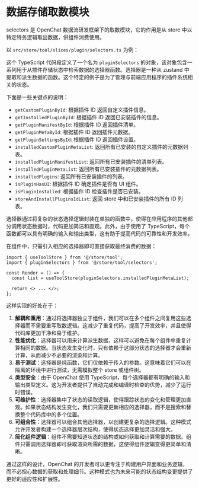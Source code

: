 # 数据存储取数模块

selectors 是 OpenChat 数据流研发框架下的取数模块，它的作用是从 store 中以特定特务逻辑取出数据，供组件消费使用。

以 `src/store/tool/slices/plugin/selectors.ts` 为例：

这个 TypeScript 代码段定义了一个名为 `pluginSelectors` 的对象，该对象包含一系列用于从插件存储状态中检索数据的选择器函数。选择器是一种从 zustand 中提取和派生数据的函数。这个特定的例子是为了管理与前端应用程序的插件系统相关的状态。

下面是一些关键点的说明：

- `getCustomPluginById`: 根据插件 ID 返回自定义插件信息。
- `getInstalledPluginById`: 根据插件 ID 返回已安装插件的信息。
- `getPluginManifestById`: 根据插件 ID 返回插件清单。
- `getPluginMetaById`: 根据插件 ID 返回插件元数据。
- `getPluginSettingsById`: 根据插件 ID 返回插件设置。
- `installedCustomPluginMetaList`: 返回所有已安装的自定义插件的元数据列表。
- `installedPluginManifestList`: 返回所有已安装插件的清单列表。
- `installedPluginMetaList`: 返回所有已安装插件的元数据列表。
- `installedPlugins`: 返回所有已安装插件的列表。
- `isPluginHasUI`: 根据插件 ID 确定插件是否有 UI 组件。
- `isPluginInstalled`: 根据插件 ID 检查插件是否已安装。
- `storeAndInstallPluginsIdList`: 返回 store 中和已安装插件的所有 ID 列表。

选择器通过将复杂的状态选择逻辑封装在单独的函数中，使得在应用程序的其他部分调用状态数据时，代码更加简洁和直观。此外，由于使用了 TypeScript，每个函数都可以具有明确的输入和输出类型，这有助于提高代码的可靠性和开发效率。

在组件中，只需引入相应的选择器即可直接获取最终消费的数据：

```tsx | pure
import { useToolStore } from '@/store/tool';
import { pluginSelectors } from '@/store/tool/selectors';

const Render = () => {
  const list = useToolStore(pluginSelectors.installedPluginMetaList);

  return <> ... </>;
};
```

这样实现的好处在于：

1. **解耦和重用**：通过将选择器独立于组件，我们可以在多个组件之间复用这些选择器而不需要重写取数逻辑。这减少了重复代码，提高了开发效率，并且使得代码库更加干净和易于维护。
2. **性能优化**：选择器可以用来计算派生数据，这样可以避免在每个组件中重复计算相同的数据。当状态发生变化时，只有依赖于这部分状态的选择器才会重新计算，从而减少不必要的渲染和计算。
3. **易于测试**：选择器是纯函数，它们仅依赖于传入的参数。这意味着它们可以在隔离的环境中进行测试，无需模拟整个 store 或组件树。
4. **类型安全**：由于 OpenChat 使用 TypeScript，每个选择器都有明确的输入和输出类型定义。这为开发者提供了自动完成和编译时检查的优势，减少了运行时错误。
5. **可维护性**：选择器集中了状态的读取逻辑，使得跟踪状态的变化和管理更加直观。如果状态结构发生变化，我们只需要更新相应的选择器，而不是搜索和替换整个代码库中的多个位置。
6. **可组合性**：选择器可以组合其他选择器，以创建更复杂的选择逻辑。这种模式允许开发者构建一个选择器层次结构，使得状态选择更加灵活和强大。
7. **简化组件逻辑**：组件不需要知道状态的结构或如何获取和计算需要的数据。组件只需调用选择器即可获取渲染所需的数据，这使得组件逻辑变得更简单和清晰。

通过这样的设计，OpenChat 的开发者可以更专注于构建用户界面和业务逻辑，而不必担心数据的获取和处理细节。这种模式也为未来可能的状态结构变更提供了更好的适应性和扩展性。
